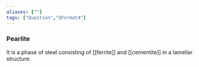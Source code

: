 ```yaml
---
aliases: [""]
tags: ["Question","QFormat4"]
---
```

### Pearlite
It is a phase of steel consisting of [[ferrite]] and [[cementite]] in a lamellar structure.